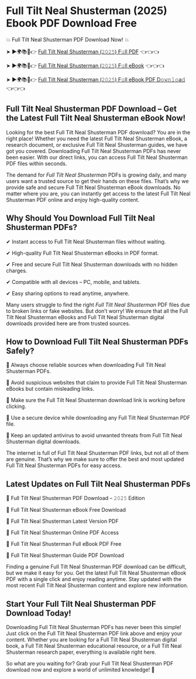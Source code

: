 # Full Tilt Neal Shusterman (2025) Ebook PDF Download Free

💥 Full Tilt Neal Shusterman PDF Download Now! 💥

➤ ►🌍📚📱👉 [Full Tilt Neal Shusterman (𝟸𝟶𝟸𝟻) F𝚞ll PDF](https://getpdf.xyz/full-tilt-neal-shusterman) 👈👈👈


➤ ►🌍📚📱👉 [Full Tilt Neal Shusterman (𝟸𝟶𝟸𝟻) F𝚞ll eBook](https://getpdf.xyz/full-tilt-neal-shusterman) 👈👈👈


➤ ►🌍📚📱👉 [Full Tilt Neal Shusterman (𝟸𝟶𝟸𝟻) F𝚞ll eBook PDF D𝚘𝚠𝚗𝚕𝚘a𝚍](https://getpdf.xyz/full-tilt-neal-shusterman) 👈👈👈


## Full Tilt Neal Shusterman PDF Download – Get the Latest Full Tilt Neal Shusterman eBook Now!

Looking for the best Full Tilt Neal Shusterman PDF download? You are in the right place! Whether you need the latest Full Tilt Neal Shusterman eBook, a research document, or exclusive Full Tilt Neal Shusterman guides, we have got you covered. Downloading Full Tilt Neal Shusterman PDFs has never been easier. With our direct links, you can access Full Tilt Neal Shusterman PDF files within seconds.

The demand for *Full Tilt Neal Shusterman* PDFs is growing daily, and many users want a trusted source to get their hands on these files. That’s why we provide safe and secure Full Tilt Neal Shusterman eBook downloads. No matter where you are, you can instantly get access to the latest Full Tilt Neal Shusterman PDF online and enjoy high-quality content.

## Why Should You Download Full Tilt Neal Shusterman PDFs?

✔ Instant access to Full Tilt Neal Shusterman files without waiting.

✔ High-quality Full Tilt Neal Shusterman eBooks in PDF format.

✔ Free and secure Full Tilt Neal Shusterman downloads with no hidden charges.

✔ Compatible with all devices – PC, mobile, and tablets.

✔ Easy sharing options to read anytime, anywhere.

Many users struggle to find the right *Full Tilt Neal Shusterman* PDF files due to broken links or fake websites. But don’t worry! We ensure that all the Full Tilt Neal Shusterman eBooks and Full Tilt Neal Shusterman digital downloads provided here are from trusted sources.

## How to Download Full Tilt Neal Shusterman PDFs Safely?

📌 Always choose reliable sources when downloading Full Tilt Neal Shusterman PDFs.

📌 Avoid suspicious websites that claim to provide Full Tilt Neal Shusterman eBooks but contain misleading links.

📌 Make sure the Full Tilt Neal Shusterman download link is working before clicking.

📌 Use a secure device while downloading any Full Tilt Neal Shusterman PDF file.

📌 Keep an updated antivirus to avoid unwanted threats from Full Tilt Neal Shusterman digital downloads.

The internet is full of Full Tilt Neal Shusterman PDF links, but not all of them are genuine. That’s why we make sure to offer the best and most updated Full Tilt Neal Shusterman PDFs for easy access.

## Latest Updates on Full Tilt Neal Shusterman PDFs

🔹 Full Tilt Neal Shusterman PDF Download – 𝟸𝟶𝟸𝟻 Edition

🔹 Full Tilt Neal Shusterman eBook Free Download

🔹 Full Tilt Neal Shusterman Latest Version PDF

🔹 Full Tilt Neal Shusterman Online PDF Access

🔹 Full Tilt Neal Shusterman Full eBook PDF Free

🔹 Full Tilt Neal Shusterman Guide PDF Download

Finding a genuine Full Tilt Neal Shusterman PDF download can be difficult, but we make it easy for you. Get the latest Full Tilt Neal Shusterman eBook PDF with a single click and enjoy reading anytime. Stay updated with the most recent Full Tilt Neal Shusterman content and explore new information.

## Start Your Full Tilt Neal Shusterman PDF Download Today!

Downloading Full Tilt Neal Shusterman PDFs has never been this simple! Just click on the Full Tilt Neal Shusterman PDF link above and enjoy your content. Whether you are looking for a Full Tilt Neal Shusterman digital book, a Full Tilt Neal Shusterman educational resource, or a Full Tilt Neal Shusterman research paper, everything is available right here.

So what are you waiting for? Grab your Full Tilt Neal Shusterman PDF download now and explore a world of unlimited knowledge! 🚀